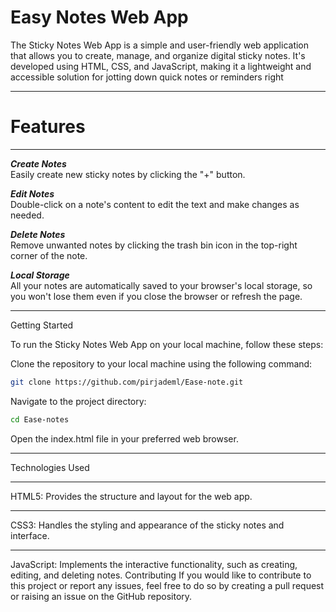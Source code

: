 # Easy Notes Web App
The Sticky Notes Web App is a simple and user-friendly web application that allows you to create, manage, and organize digital sticky notes. It's developed using HTML, CSS, and JavaScript, making it a lightweight and accessible solution for jotting down quick notes or reminders right
***


# Features
***
___Create Notes___<br>
Easily create new sticky notes by clicking the "+" button. 

___Edit Notes___<br>
Double-click on a note's content to edit the text and make changes as needed.


___Delete Notes___ <br>
Remove unwanted notes by clicking the trash bin icon in the top-right corner of the note.

___Local Storage___ <br>
All your notes are automatically saved to your browser's local storage, so you won't lose them even if you close the browser or refresh the page.

***

Getting Started

To run the Sticky Notes Web App on your local machine, follow these steps:

Clone the repository to your local machine using the following command:
```bash
git clone https://github.com/pirjademl/Ease-note.git
```
Navigate to the project directory:

```sh
cd Ease-notes
```
Open the index.html file in your preferred web browser.


***
Technologies Used
***
HTML5: Provides the structure and layout for the web app.
***
CSS3: Handles the styling and appearance of the sticky notes and interface.
***
JavaScript: Implements the interactive functionality, such as creating, editing, and deleting notes.
Contributing
If you would like to contribute to this project or report any issues, feel free to do so by creating a pull request or raising an issue on the GitHub repository.




 

